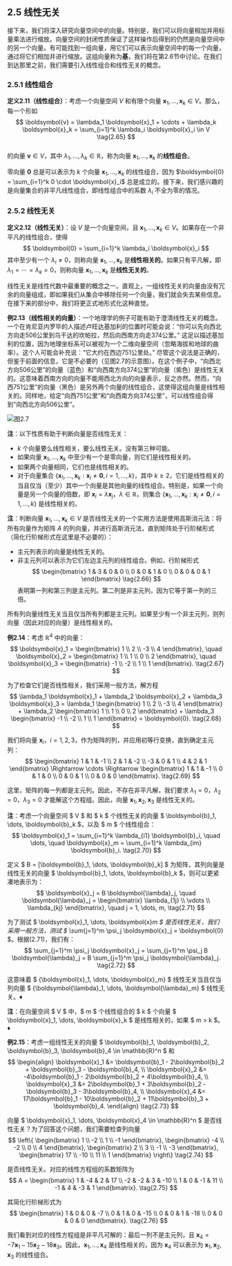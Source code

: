 ## 2.5 线性无关

接下来，我们将深入研究向量空间中的向量。特别是，我们可以将向量相加并用标量乘法进行缩放。向量空间的封闭性质保证了这样操作后得到的仍然是向量空间中的另一个向量。有可能找到一组向量，用它们可以表示向量空间中的每一个向量，通过将它们相加并进行缩放。这组向量称为**基**，我们将在第2.6节中讨论。在我们到达那里之前，我们需要引入线性组合和线性无关的概念。

### 2.5.1 线性组合

**定义2.11（线性组合）**：考虑一个向量空间 $V$ 和有限个向量 $\boldsymbol{x}_1, \dots, \boldsymbol{x}_k \in V$。那么，每一个形如
$$
\boldsymbol{v} = \lambda_1 \boldsymbol{x}_1 + \cdots + \lambda_k \boldsymbol{x}_k = \sum_{i=1}^k \lambda_i \boldsymbol{x}_i \in V
\tag{2.65} $$  
的向量 $\boldsymbol{v} \in V$，其中 $\lambda_1, \dots, \lambda_k \in \mathbb{R}$，称为向量 $\boldsymbol{x}_1, \dots, \boldsymbol{x}_k$ 的**线性组合**。

零向量 $\boldsymbol{0}$ 总是可以表示为 $k$ 个向量 $\boldsymbol{x}_1, \dots, \boldsymbol{x}_k$ 的线性组合，因为 $\boldsymbol{0} = \sum_{i=1}^k 0 \cdot \boldsymbol{x}_i$ 总是成立的。接下来，我们感兴趣的是向量集合的非平凡线性组合，即线性组合中的系数 $\lambda_i$ 不全为零的情况。

### 2.5.2 线性无关

**定义2.12（线性无关）**：设 $V$ 是一个向量空间，且 $\boldsymbol{x}_1, \dots, \boldsymbol{x}_k \in V$。如果存在一个非平凡的线性组合，使得
$$
\boldsymbol{0} = \sum_{i=1}^k \lambda_i \boldsymbol{x}_i
$$
其中至少有一个 $\lambda_i \neq 0$，则称向量 $\boldsymbol{x}_1, \dots, \boldsymbol{x}_k$ 是**线性相关的**。如果只有平凡解，即 $\lambda_1 = \cdots = \lambda_k = 0$，则称向量 $\boldsymbol{x}_1, \dots, \boldsymbol{x}_k$ 是**线性无关的**。

线性无关是线性代数中最重要的概念之一。直观上，一组线性无关的向量由没有冗余的向量组成，即如果我们从集合中移除任何一个向量，我们就会失去某些信息。在接下来的部分中，我们将更正式地形式化这种直觉。

**例2.13（线性相关的向量）**：一个地理学的例子可能有助于澄清线性无关的概念。一个在肯尼亚内罗毕的人描述卢旺达基加利的位置时可能会说：“你可以先向西北方向走506公里到乌干达的坎帕拉，然后向西南方向走374公里。” 这足以描述基加利的位置，因为地理坐标系可以被视为一个二维向量空间（忽略海拔和地球的曲率）。这个人可能会补充说：“它大约在西边751公里处。” 尽管这个说法是正确的，但鉴于前面的信息，它是不必要的（见图2.7的示意图）。在这个例子中，“向西北方向506公里”的向量（蓝色）和“向西南方向374公里”的向量（紫色）是线性无关的。这意味着西南方向的向量不能用西北方向的向量表示，反之亦然。然而，“向西751公里”的向量（黑色）是另外两个向量的线性组合，这使得这组向量是线性相关的。同样地，给定“向西751公里”和“向西南方向374公里”，可以线性组合得到“向西北方向506公里”。

![图2.7](../attachments/figure_2_7.png)

**注**：以下性质有助于判断向量是否线性无关：
- $k$ 个向量要么线性相关，要么线性无关。没有第三种可能。
- 如果向量 $\boldsymbol{x}_1, \dots, \boldsymbol{x}_k$ 中至少有一个是零向量，则它们是线性相关的。
- 如果两个向量相同，它们也是线性相关的。
- 对于向量集合 $\{\boldsymbol{x}_1, \dots, \boldsymbol{x}_k : \boldsymbol{x}_i \neq \boldsymbol{0}, i = 1, \dots, k\}$，其中 $k \geq 2$，它们是线性相关的当且仅当（至少）其中一个向量是其他向量的线性组合。特别是，如果一个向量是另一个向量的倍数，即 $\boldsymbol{x}_i = \lambda \boldsymbol{x}_j$，$\lambda \in \mathbb{R}$，则集合 $\{\boldsymbol{x}_1, \dots, \boldsymbol{x}_k : \boldsymbol{x}_i \neq \boldsymbol{0}, i = 1, \dots, k\}$ 是线性相关的。

**注**：判断向量 $\boldsymbol{x}_1, \dots, \boldsymbol{x}_k \in V$ 是否线性无关的一个实用方法是使用高斯消元法：将所有向量作为矩阵 $A$ 的列向量，并进行高斯消元法，直到矩阵处于行阶梯形式（简化行阶梯形式在这里是不必要的）：
- 主元列表示的向量是线性无关的。
- 非主元列可以表示为它们左边主元列的线性组合。例如，行阶梯形式
  $$
  \begin{bmatrix}
  1 & 3 & 0 & 0 \\
  0 & 0 & 1 & 0 \\
  0 & 0 & 0 & 1
  \end{bmatrix} \tag{2.66}
  $$
  表明第一列和第三列是主元列。第二列是非主元列，因为它等于第一列的三倍。

所有列向量线性无关当且仅当所有列都是主元列。如果至少有一个非主元列，则列向量（因此对应的向量）是线性相关的。

**例2.14**：考虑 $\mathbb{R}^4$ 中的向量：
$$
\boldsymbol{x}_1 = \begin{bmatrix}
1 \\ 2 \\ -3 \\ 4
\end{bmatrix}, \quad
\boldsymbol{x}_2 = \begin{bmatrix}
1 \\ 1 \\ 0 \\ 2
\end{bmatrix}, \quad
\boldsymbol{x}_3 = \begin{bmatrix}
-1 \\ -2 \\ 1 \\ 1
\end{bmatrix}.
\tag{2.67} $$

为了检查它们是否线性相关，我们采用一般方法，解方程
$$
\lambda_1 \boldsymbol{x}_1 + \lambda_2 \boldsymbol{x}_2 + \lambda_3 \boldsymbol{x}_3 = \lambda_1 \begin{bmatrix} 1 \\ 2 \\ -3 \\ 4 \end{bmatrix} + \lambda_2 \begin{bmatrix} 1 \\ 1 \\ 0 \\ 2 \end{bmatrix} + \lambda_3 \begin{bmatrix} -1 \\ -2 \\ 1 \\ 1 \end{bmatrix} = \boldsymbol{0}. \tag{2.68}
$$

我们将向量 $\boldsymbol{x}_i$，$i = 1, 2, 3$，作为矩阵的列，并应用初等行变换，直到确定主元列：
$$
\begin{bmatrix}
1 & 1 & -1 \\
2 & 1 & -2 \\
-3 & 0 & 1 \\
4 & 2 & 1
\end{bmatrix}
\Rightarrow \cdots \Rightarrow
\begin{bmatrix}
1 & 1 & -1 \\
0 & 1 & 0 \\
0 & 0 & 1 \\
0 & 0 & 0
\end{bmatrix}.
\tag{2.69} $$

这里，矩阵的每一列都是主元列。因此，不存在非平凡解，我们要求 $\lambda_1 = 0$，$\lambda_2 = 0$，$\lambda_3 = 0$ 才能解这个方程组。因此，向量 $\boldsymbol{x}_1, \boldsymbol{x}_2, \boldsymbol{x}_3$ 是线性无关的。


**注**：考虑一个向量空间 $ V $ 和 $ k $ 个线性无关的向量 $ \boldsymbol{b}_1, \dots, \boldsymbol{b}_k $，以及 $ m $ 个线性组合：
$$
\boldsymbol{x}_1 = \sum_{i=1}^k \lambda_{i1} \boldsymbol{b}_i, \quad \dots, \quad \boldsymbol{x}_m = \sum_{i=1}^k \lambda_{im} \boldsymbol{b}_i.
\tag{2.70} $$

定义 $ B = [\boldsymbol{b}_1, \dots, \boldsymbol{b}_k] $ 为矩阵，其列向量是线性无关的向量 $ \boldsymbol{b}_1, \dots, \boldsymbol{b}_k $，则可以更紧凑地表示为：
$$
\boldsymbol{x}_j = B \boldsymbol{\lambda}_j, \quad \boldsymbol{\lambda}_j = \begin{bmatrix}
\lambda_{1j} \\ \vdots \\ \lambda_{kj}
\end{bmatrix}, \quad j = 1, \dots, m,
\tag{2.71} $$

为了测试 $ \boldsymbol{x}_1, \dots, \boldsymbol{x}_m $ 是否线性无关，我们采用一般方法，测试 $ \sum_{j=1}^m \psi_j \boldsymbol{x}_j = \boldsymbol{0} $。根据(2.71)，我们有：
$$
\sum_{j=1}^m \psi_j \boldsymbol{x}_j = \sum_{j=1}^m \psi_j B \boldsymbol{\lambda}_j = B \sum_{j=1}^m \psi_j \boldsymbol{\lambda}_j.
\tag{2.72} $$

这意味着 $ \{\boldsymbol{x}_1, \dots, \boldsymbol{x}_m\} $ 线性无关当且仅当列向量 $ \{\boldsymbol{\lambda}_1, \dots, \boldsymbol{\lambda}_m\} $ 线性无关。♦

**注**：在向量空间 $ V $ 中，$ m $ 个线性组合的 $ k $ 个向量 $ \boldsymbol{x}_1, \dots, \boldsymbol{x}_k $ 是线性相关的，如果 $ m > k $。♦

**例2.15**：考虑一组线性无关的向量 $ \boldsymbol{b}_1, \boldsymbol{b}_2, \boldsymbol{b}_3, \boldsymbol{b}_4 \in \mathbb{R}^n $ 和
$$
\begin{align}
\boldsymbol{x}_1 &= \boldsymbol{b}_1 - 2\boldsymbol{b}_2 + \boldsymbol{b}_3 - \boldsymbol{b}_4, \\
\boldsymbol{x}_2 &= -4\boldsymbol{b}_1 - 2\boldsymbol{b}_2 + 4\boldsymbol{b}_4, \\
\boldsymbol{x}_3 &= 2\boldsymbol{b}_1 + 3\boldsymbol{b}_2 - \boldsymbol{b}_3 - 3\boldsymbol{b}_4, \\
\boldsymbol{x}_4 &= 17\boldsymbol{b}_1 - 10\boldsymbol{b}_2 + 11\boldsymbol{b}_3 + \boldsymbol{b}_4.
\end{align}
\tag{2.73} $$

向量 $ \boldsymbol{x}_1, \dots, \boldsymbol{x}_4 \in \mathbb{R}^n $ 是否线性无关？为了回答这个问题，我们需要检查列向量
$$
\left\{
\begin{bmatrix}
1 \\ -2 \\ 1 \\ -1
\end{bmatrix},
\begin{bmatrix}
-4 \\ -2 \\ 0 \\ 4
\end{bmatrix},
\begin{bmatrix}
2 \\ 3 \\ -1 \\ -3
\end{bmatrix},
\begin{bmatrix}
17 \\ -10 \\ 11 \\ 1
\end{bmatrix}
\right\}
\tag{2.74} $$

是否线性无关。对应的线性方程组的系数矩阵为
$$
A = \begin{bmatrix}
1 & -4 & 2 & 17 \\
-2 & -2 & 3 & -10 \\
1 & 0 & -1 & 11 \\
-1 & 4 & -3 & 1
\end{bmatrix}.
\tag{2.75} $$

其简化行阶梯形式为
$$
\begin{bmatrix}
1 & 0 & 0 & -7 \\
0 & 1 & 0 & -15 \\
0 & 0 & 1 & -18 \\
0 & 0 & 0 & 0
\end{bmatrix}.
\tag{2.76} $$

我们看到对应的线性方程组是非平凡可解的：最后一列不是主元列，且 $\boldsymbol{x}_4 = -7\boldsymbol{x}_1 - 15\boldsymbol{x}_2 - 18\boldsymbol{x}_3$。因此，$\boldsymbol{x}_1, \dots, \boldsymbol{x}_4$ 是线性相关的，因为 $\boldsymbol{x}_4$ 可以表示为 $\boldsymbol{x}_1, \boldsymbol{x}_2, \boldsymbol{x}_3$ 的线性组合。